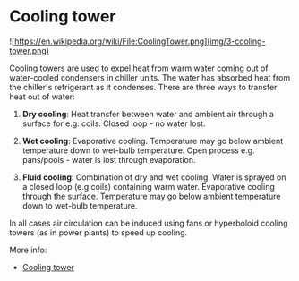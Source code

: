# Cooling tower

![https://en.wikipedia.org/wiki/File:CoolingTower.png](img/3-cooling-tower.png)

Cooling towers are used to expel heat from warm water coming out of water-cooled condensers in chiller units. The water has absorbed heat from the chiller's refrigerant as it condenses. There are three ways to transfer heat out of water:

1. **Dry cooling**: Heat transfer between water and ambient air through a surface for e.g. coils. Closed loop - no water lost.

2. **Wet cooling**: Evaporative cooling. Temperature may go below ambient temperature down to wet-bulb temperature. Open process e.g. pans/pools - water is lost through evaporation.

3. **Fluid cooling**: Combination of dry and wet cooling. Water is sprayed on a closed loop (e.g coils) containing warm water. Evaporative cooling through the surface. Temperature may go below ambient temperature down to wet-bulb temperature.

In all cases air circulation can be induced using fans or hyperboloid cooling towers (as in power plants) to speed up cooling.

More info:

* [Cooling tower][1]

[1]: https://en.wikipedia.org/wiki/Cooling_tower
